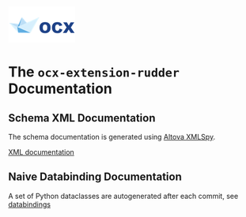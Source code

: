 ![3DOCX.org logo](./_static/logo.png)
# The ``ocx-extension-rudder`` Documentation

## Schema XML Documentation
The schema documentation is generated using [Altova XMLSpy](https://www.altova.com/download-xml-editor-b?gclid=CjwKCAjwhJukBhBPEiwAniIcNZDE4aYnFkxonsQZFW8z9tmyoaUSqx_0Q1aTk7xrbyOBGrSxWM1hqxoCWngQAvD_BwE).

[XML documentation](docs/XML/ocx-ext-rudder.html)

## Naive Databinding Documentation
A set of Python dataclasses are autogenerated after each commit, see [databindings](databinding.rst)
